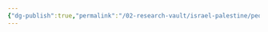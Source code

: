 ```yaml
---
{"dg-publish":true,"permalink":"/02-research-vault/israel-palestine/people/mahmoud-abbas/","created":"2025-08-22T20:09:11.462-04:00","updated":"2025-08-22T21:00:16.928-04:00"}
---
```



